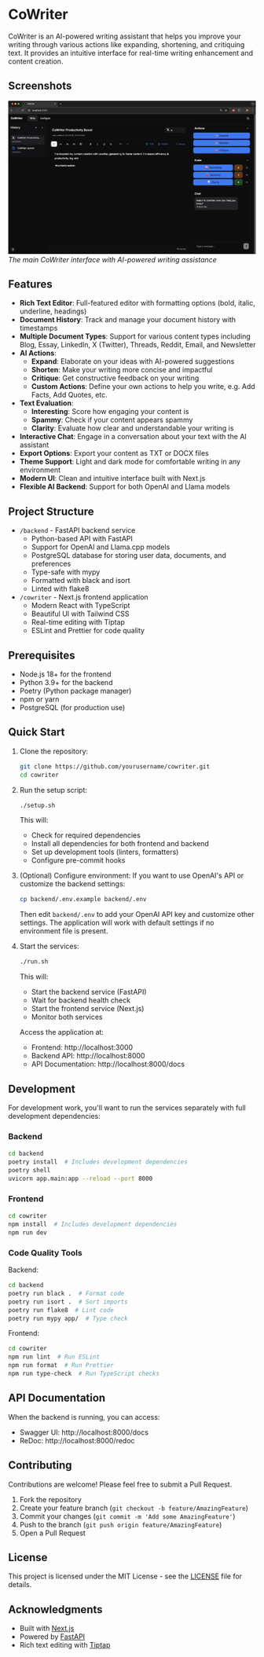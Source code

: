 # CoWriter

CoWriter is an AI-powered writing assistant that helps you improve your writing through various actions like expanding, shortening, and critiquing text. It provides an intuitive interface for real-time writing enhancement and content creation.

## Screenshots

![CoWriter Interface](.github/assets/CoWriterUI.png)
*The main CoWriter interface with AI-powered writing assistance*

## Features

- **Rich Text Editor**: Full-featured editor with formatting options (bold, italic, underline, headings)
- **Document History**: Track and manage your document history with timestamps
- **Multiple Document Types**: Support for various content types including Blog, Essay, LinkedIn, X (Twitter), Threads, Reddit, Email, and Newsletter
- **AI Actions**:
  - **Expand**: Elaborate on your ideas with AI-powered suggestions
  - **Shorten**: Make your writing more concise and impactful
  - **Critique**: Get constructive feedback on your writing
  - **Custom Actions**: Define your own actions to help you write, e.g. Add Facts, Add Quotes, etc.
- **Text Evaluation**:
  - **Interesting**: Score how engaging your content is
  - **Spammy**: Check if your content appears spammy
  - **Clarity**: Evaluate how clear and understandable your writing is
- **Interactive Chat**: Engage in a conversation about your text with the AI assistant
- **Export Options**: Export your content as TXT or DOCX files
- **Theme Support**: Light and dark mode for comfortable writing in any environment
- **Modern UI**: Clean and intuitive interface built with Next.js
- **Flexible AI Backend**: Support for both OpenAI and Llama models

## Project Structure

- `/backend` - FastAPI backend service
  - Python-based API with FastAPI
  - Support for OpenAI and Llama.cpp models
  - PostgreSQL database for storing user data, documents, and preferences
  - Type-safe with mypy
  - Formatted with black and isort
  - Linted with flake8
- `/cowriter` - Next.js frontend application
  - Modern React with TypeScript
  - Beautiful UI with Tailwind CSS
  - Real-time editing with Tiptap
  - ESLint and Prettier for code quality

## Prerequisites

- Node.js 18+ for the frontend
- Python 3.9+ for the backend
- Poetry (Python package manager)
- npm or yarn
- PostgreSQL (for production use)

## Quick Start

1. Clone the repository:
   ```bash
   git clone https://github.com/yourusername/cowriter.git
   cd cowriter
   ```

2. Run the setup script:
   ```bash
   ./setup.sh
   ```
   This will:
   - Check for required dependencies
   - Install all dependencies for both frontend and backend
   - Set up development tools (linters, formatters)
   - Configure pre-commit hooks

3. (Optional) Configure environment:
   If you want to use OpenAI's API or customize the backend settings:
   ```bash
   cp backend/.env.example backend/.env
   ```
   Then edit `backend/.env` to add your OpenAI API key and customize other settings.
   The application will work with default settings if no environment file is present.

4. Start the services:
   ```bash
   ./run.sh
   ```
   This will:
   - Start the backend service (FastAPI)
   - Wait for backend health check
   - Start the frontend service (Next.js)
   - Monitor both services

   Access the application at:
   - Frontend: http://localhost:3000
   - Backend API: http://localhost:8000
   - API Documentation: http://localhost:8000/docs

## Development

For development work, you'll want to run the services separately with full development dependencies:

### Backend
```bash
cd backend
poetry install  # Includes development dependencies
poetry shell
uvicorn app.main:app --reload --port 8000
```

### Frontend
```bash
cd cowriter
npm install  # Includes development dependencies
npm run dev
```

### Code Quality Tools

Backend:
```bash
cd backend
poetry run black .  # Format code
poetry run isort .  # Sort imports
poetry run flake8  # Lint code
poetry run mypy app/  # Type check
```

Frontend:
```bash
cd cowriter
npm run lint  # Run ESLint
npm run format  # Run Prettier
npm run type-check  # Run TypeScript checks
```

## API Documentation

When the backend is running, you can access:
- Swagger UI: http://localhost:8000/docs
- ReDoc: http://localhost:8000/redoc


## Contributing

Contributions are welcome! Please feel free to submit a Pull Request.

1. Fork the repository
2. Create your feature branch (`git checkout -b feature/AmazingFeature`)
3. Commit your changes (`git commit -m 'Add some AmazingFeature'`)
4. Push to the branch (`git push origin feature/AmazingFeature`)
5. Open a Pull Request

## License

This project is licensed under the MIT License - see the [LICENSE](LICENSE) file for details.

## Acknowledgments

- Built with [Next.js](https://nextjs.org/)
- Powered by [FastAPI](https://fastapi.tiangolo.com/)
- Rich text editing with [Tiptap](https://tiptap.dev/)